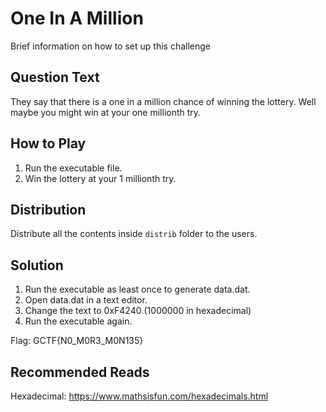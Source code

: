 # One In A Million
Brief information on how to set up this challenge

## Question Text
They say that there is a one in a million chance of winning the lottery. Well maybe you might win at your one millionth try.

## How to Play
1. Run the executable file.
2. Win the lottery at your 1 millionth try.

## Distribution
Distribute all the contents inside `distrib` folder to the users.

## Solution
1. Run the executable as least once to generate data.dat.
2. Open data.dat in a text editor.
3. Change the text to 0xF4240 (1000000 in hexadecimal)
4. Run the executable again.

Flag: GCTF{N0_M0R3_M0N135}

## Recommended Reads
Hexadecimal: https://www.mathsisfun.com/hexadecimals.html
